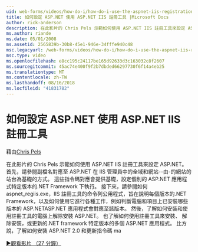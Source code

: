 ```yaml
---
uid: web-forms/videos/how-do-i/how-do-i-use-the-aspnet-iis-registration-tool-to-configure-aspnet
title: 如何設定 ASP.NET 使用 ASP.NET IIS 註冊工具 |Microsoft Docs
author: rick-anderson
description: 在此影片的 Chris Pels 示範如何使用 ASP.NET IIS 註冊工具來設定 ASP.NET。 首先，請參閱如何副檔名對應到 ASP.NET...
ms.author: riande
ms.date: 05/01/2008
ms.assetid: 2565839b-30b8-45e1-946e-34fffe940c48
msc.legacyurl: /web-forms/videos/how-do-i/how-do-i-use-the-aspnet-iis-registration-tool-to-configure-aspnet
msc.type: video
ms.openlocfilehash: e8cc195c24117be165d92633d3c163032c8f2607
ms.sourcegitcommit: 45ac74e400f9f2b7dbded66297730f6f14a4eb25
ms.translationtype: MT
ms.contentlocale: zh-TW
ms.lasthandoff: 08/16/2018
ms.locfileid: "41831782"
---
```

<a name="how-do-i-use-the-aspnet-iis-registration-tool-to-configure-aspnet"></a>如何設定 ASP.NET 使用 ASP.NET IIS 註冊工具
====================
藉由[Chris Pels](https://twitter.com/chrispels)

在此影片的 Chris Pels 示範如何使用 ASP.NET IIS 註冊工具來設定 ASP.NET。 首先，請參閱副檔名對應至 ASP.NET 在 IIS 管理員中的全域和網站--由-的網站的站台為基礎的方式。 這些指令碼對應會提供基礎，設定個別的 ASP.NET 應用程式特定版本的.NET Framework 下執行。 接下來，請參閱如何 aspnet\_regiis.exe，IIS 註冊工具的命令列公用程式，旨在說明每個版本的.NET Framework，以及如何使用它進行各種工作，例如判斷電腦和項目上已安裝哪些版本的 ASP.NETASP.NET 應用程式會對應至該版本。 然後，了解如何安裝和使用註冊工具的電腦上解除安裝 ASP.NET。 也了解如何使用註冊工具來安裝、 解除安裝，或更新的.NET framework 特定版本的多個 ASP.NET 應用程式。 比方說，了解如何安裝 ASP.NET 2.0 和更新指令碼 ma

[&#9654;觀看影片 （27 分鐘）](https://channel9.msdn.com/Blogs/ASP-NET-Site-Videos/how-do-i-use-the-aspnet-iis-registration-tool-to-configure-aspnet)
